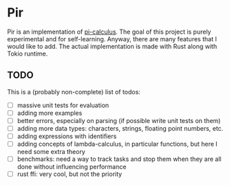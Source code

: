 # Pir
Pir is an implementation of [pi-calculus](https://en.wikipedia.org/wiki/%CE%A0-calculus).
The goal of this project is purely experimental and for self-learning. Anyway,
there are many features that I would like to add. The actual implementation is
made with Rust along with Tokio runtime.

## TODO
This is a (probably non-complete) list of todos:
- [ ] massive unit tests for evaluation
- [ ] adding more examples
- [ ] better errors, especially on parsing (if possible write unit tests on them)
- [ ] adding more data types: characters, strings, floating point numbers, etc.
- [ ] adding expressions with identifiers
- [ ] adding concepts of lambda-calculus, in particular functions, but here I
need some extra theory
- [ ] benchmarks: need a way to track tasks and stop them when they are all done
without influencing performance
- [ ] rust ffi: very cool, but not the priority
